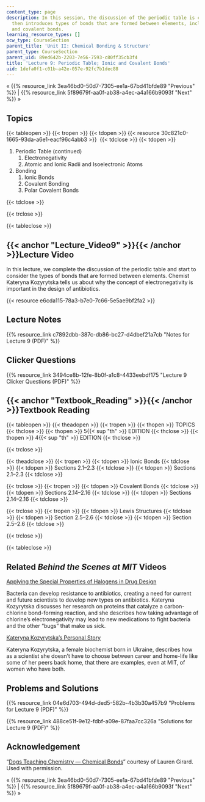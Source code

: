 ```yaml
---
content_type: page
description: In this session, the discussion of the periodic table is concluded.  It
  then introduces types of bonds that are formed between elements, including ionic
  and covalent bonds.
learning_resource_types: []
ocw_type: CourseSection
parent_title: 'Unit II: Chemical Bonding & Structure'
parent_type: CourseSection
parent_uid: 89ed642b-2203-7e56-7593-c80ff35cb3f4
title: 'Lecture 9: Periodic Table; Ionic and Covalent Bonds'
uid: 1defa0f1-c01b-a42e-057e-92fc7b1dec88
---
```


« {{% resource_link 3ea46bd0-50d7-7305-ee1a-67bd41bfde89 "Previous" %}} | {{% resource_link 5f89679f-aa0f-ab38-a4ec-a4a166b9093f "Next" %}} »

Topics
------

{{< tableopen >}}
{{< tropen >}}
{{< tdopen >}}
{{< resource 30c821c0-1665-93da-a6e1-eacf96c4abb3 >}} 
{{< tdclose >}}
{{< tdopen >}}


1.  Periodic Table (continued)
    1.  Electronegativity
    2.  Atomic and Ionic Radii and Isoelectronic Atoms
2.  Bonding
    1.  Ionic Bonds
    2.  Covalent Bonding
    3.  Polar Covalent Bonds


{{< tdclose >}}

{{< trclose >}}

{{< tableclose >}}

{{< anchor "Lecture_Video9" >}}{{< /anchor >}}Lecture Video
-----------------------------------------------------------

In this lecture, we complete the discussion of the periodic table and start to consider the types of bonds that are formed between elements. Chemist Kateryna Kozyrytska tells us about why the concept of electronegativity is important in the design of antibiotics.

{{< resource e6cda115-78a3-b7e0-7c66-5e5ae9bf2fa2 >}}

Lecture Notes
-------------

{{% resource_link c7892dbb-387c-db86-bc27-d4dbef21a7cb "Notes for Lecture 9 (PDF)" %}}

Clicker Questions
-----------------

{{% resource_link 3494ce8b-12fe-8b0f-a1c8-4433eebdf175 "Lecture 9 Clicker Questions (PDF)" %}}

{{< anchor "Textbook_Reading" >}}{{< /anchor >}}Textbook Reading
----------------------------------------------------------------

{{< tableopen >}}
{{< theadopen >}}
{{< tropen >}}
{{< thopen >}}
TOPICS
{{< thclose >}}
{{< thopen >}}
5{{< sup "th" >}} EDITION
{{< thclose >}}
{{< thopen >}}
4{{< sup "th" >}} EDITION
{{< thclose >}}

{{< trclose >}}

{{< theadclose >}}
{{< tropen >}}
{{< tdopen >}}
Ionic Bonds
{{< tdclose >}}
{{< tdopen >}}
Sections 2.1–2.3
{{< tdclose >}}
{{< tdopen >}}
Sections 2.1–2.3
{{< tdclose >}}

{{< trclose >}}
{{< tropen >}}
{{< tdopen >}}
Covalent Bonds
{{< tdclose >}}
{{< tdopen >}}
Sections 2.14–2.16
{{< tdclose >}}
{{< tdopen >}}
Sections 2.14–2.16
{{< tdclose >}}

{{< trclose >}}
{{< tropen >}}
{{< tdopen >}}
Lewis Structures
{{< tdclose >}}
{{< tdopen >}}
Section 2.5–2.6
{{< tdclose >}}
{{< tdopen >}}
Section 2.5–2.6
{{< tdclose >}}

{{< trclose >}}

{{< tableclose >}}

Related _Behind the Scenes at MIT_ Videos
-----------------------------------------

[Applying the Special Properties of Halogens in Drug Design](http://techtv.mit.edu/videos/24160-applying-the-special-properties-of-halogens-in-drug-design)

Bacteria can develop resistance to antibiotics, creating a need for current and future scientists to develop new types on antibiotics. Kateryna Kozyrytska discusses her research on proteins that catalyze a carbon-chlorine bond-forming reaction, and she describes how taking advantage of chlorine’s electronegativity may lead to new medications to fight bacteria and the other “bugs” that make us sick.

[Kateryna Kozyrytska’s Personal Story](http://techtv.mit.edu/videos/24159-kateryna-kozyrytska-s-personal-story)

Kateryna Kozyrytska, a female biochemist born in Ukraine, describes how as a scientist she doesn’t have to choose between career and home-life like some of her peers back home, that there are examples, even at MIT, of women who have both.

Problems and Solutions
----------------------

{{% resource_link 04e6d703-494d-ded5-582b-4b3b30a457b9 "Problems for Lecture 9 (PDF)" %}}

{{% resource_link 488ce51f-9e12-fdbf-a09e-87faa7cc326a "Solutions for Lecture 9 (PDF)" %}}

Acknowledgement
---------------

“[Dogs Teaching Chemistry — Chemical Bonds](https://www.youtube.com/watch?v=_M9khs87xQ8)” courtesy of Lauren Girard. Used with permission.

« {{% resource_link 3ea46bd0-50d7-7305-ee1a-67bd41bfde89 "Previous" %}} | {{% resource_link 5f89679f-aa0f-ab38-a4ec-a4a166b9093f "Next" %}} »